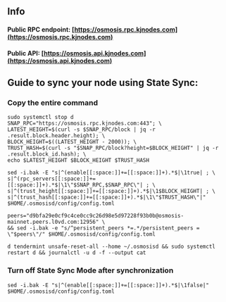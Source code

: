 ## Info
#### Public RPC endpoint: [https://osmosis.rpc.kjnodes.com](https://osmosis.rpc.kjnodes.com)
#### Public API: [https://osmosis.api.kjnodes.com](https://osmosis.api.kjnodes.com)

## Guide to sync your node using State Sync:

### Copy the entire command
```
sudo systemctl stop d
SNAP_RPC="https://osmosis.rpc.kjnodes.com:443"; \
LATEST_HEIGHT=$(curl -s $SNAP_RPC/block | jq -r .result.block.header.height); \
BLOCK_HEIGHT=$((LATEST_HEIGHT - 2000)); \
TRUST_HASH=$(curl -s "$SNAP_RPC/block?height=$BLOCK_HEIGHT" | jq -r .result.block_id.hash); \
echo $LATEST_HEIGHT $BLOCK_HEIGHT $TRUST_HASH

sed -i.bak -E "s|^(enable[[:space:]]+=[[:space:]]+).*$|\1true| ; \
s|^(rpc_servers[[:space:]]+=[[:space:]]+).*$|\1\"$SNAP_RPC,$SNAP_RPC\"| ; \
s|^(trust_height[[:space:]]+=[[:space:]]+).*$|\1$BLOCK_HEIGHT| ; \
s|^(trust_hash[[:space:]]+=[[:space:]]+).*$|\1\"$TRUST_HASH\"|" $HOME/.osmosisd/config/config.toml

peers="d9bfa29e0cf9c4ce0cc9c26d98e5d97228f93b0b@osmosis-mainnet.peers.l0vd.com:12956" \
&& sed -i.bak -e "s/^persistent_peers *=.*/persistent_peers = \"$peers\"/" $HOME/.osmosisd/config/config.toml 

d tendermint unsafe-reset-all --home ~/.osmosisd && sudo systemctl restart d && journalctl -u d -f --output cat
```

### Turn off State Sync Mode after synchronization
```
sed -i.bak -E "s|^(enable[[:space:]]+=[[:space:]]+).*$|\1false|" $HOME/.osmosisd/config/config.toml
```
